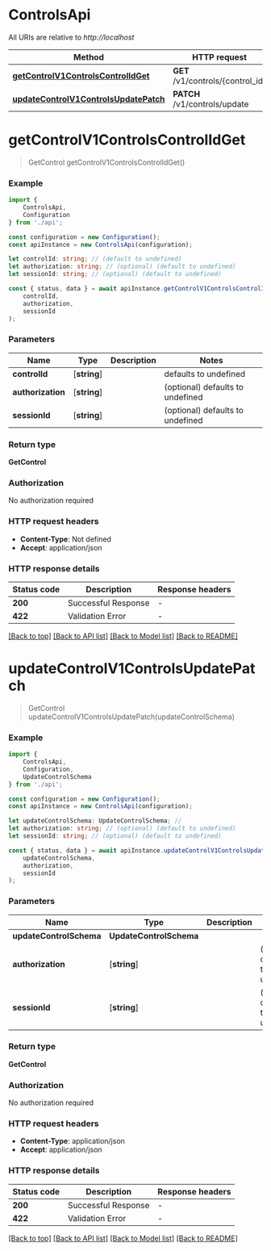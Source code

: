 # ControlsApi

All URIs are relative to *http://localhost*

|Method | HTTP request | Description|
|------------- | ------------- | -------------|
|[**getControlV1ControlsControlIdGet**](#getcontrolv1controlscontrolidget) | **GET** /v1/controls/{control_id} | Get Control|
|[**updateControlV1ControlsUpdatePatch**](#updatecontrolv1controlsupdatepatch) | **PATCH** /v1/controls/update | Update Control|

# **getControlV1ControlsControlIdGet**
> GetControl getControlV1ControlsControlIdGet()


### Example

```typescript
import {
    ControlsApi,
    Configuration
} from './api';

const configuration = new Configuration();
const apiInstance = new ControlsApi(configuration);

let controlId: string; // (default to undefined)
let authorization: string; // (optional) (default to undefined)
let sessionId: string; // (optional) (default to undefined)

const { status, data } = await apiInstance.getControlV1ControlsControlIdGet(
    controlId,
    authorization,
    sessionId
);
```

### Parameters

|Name | Type | Description  | Notes|
|------------- | ------------- | ------------- | -------------|
| **controlId** | [**string**] |  | defaults to undefined|
| **authorization** | [**string**] |  | (optional) defaults to undefined|
| **sessionId** | [**string**] |  | (optional) defaults to undefined|


### Return type

**GetControl**

### Authorization

No authorization required

### HTTP request headers

 - **Content-Type**: Not defined
 - **Accept**: application/json


### HTTP response details
| Status code | Description | Response headers |
|-------------|-------------|------------------|
|**200** | Successful Response |  -  |
|**422** | Validation Error |  -  |

[[Back to top]](#) [[Back to API list]](../README.md#documentation-for-api-endpoints) [[Back to Model list]](../README.md#documentation-for-models) [[Back to README]](../README.md)

# **updateControlV1ControlsUpdatePatch**
> GetControl updateControlV1ControlsUpdatePatch(updateControlSchema)


### Example

```typescript
import {
    ControlsApi,
    Configuration,
    UpdateControlSchema
} from './api';

const configuration = new Configuration();
const apiInstance = new ControlsApi(configuration);

let updateControlSchema: UpdateControlSchema; //
let authorization: string; // (optional) (default to undefined)
let sessionId: string; // (optional) (default to undefined)

const { status, data } = await apiInstance.updateControlV1ControlsUpdatePatch(
    updateControlSchema,
    authorization,
    sessionId
);
```

### Parameters

|Name | Type | Description  | Notes|
|------------- | ------------- | ------------- | -------------|
| **updateControlSchema** | **UpdateControlSchema**|  | |
| **authorization** | [**string**] |  | (optional) defaults to undefined|
| **sessionId** | [**string**] |  | (optional) defaults to undefined|


### Return type

**GetControl**

### Authorization

No authorization required

### HTTP request headers

 - **Content-Type**: application/json
 - **Accept**: application/json


### HTTP response details
| Status code | Description | Response headers |
|-------------|-------------|------------------|
|**200** | Successful Response |  -  |
|**422** | Validation Error |  -  |

[[Back to top]](#) [[Back to API list]](../README.md#documentation-for-api-endpoints) [[Back to Model list]](../README.md#documentation-for-models) [[Back to README]](../README.md)

